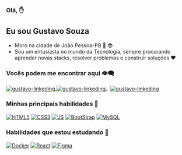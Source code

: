 ### Olá, :hand:
## Eu sou Gustavo Souza
- Moro na cidade de João Pessoa-PB :sunrise: :sunglasses:
- Sou um entusiasta no mundo da Tecnologia, sempre procurando aprender novas stacks, resolver problemas e construir soluções :heart:

 ### Vocês podem me encontrar aqui 👁️‍🗨️
 <div align="left">
<a href="https://www.linkedin.com/in/gustavosouza-jp/" target="_blank">
<img align="center" alt="gustavo-linkeding" src="https://img.shields.io/badge/LinkedIn-0077B5?style=for-the-badge&logo=linkedin&logoColor=white" >
</a> 
<a href="https://www.facebook.com/gustavogss.jp/" target="_blank">
<img align="center" alt="gustavo-linkeding" src="https://img.shields.io/badge/Facebook-1877F2?style=for-the-badge&logo=facebook&logoColor=white" >
</a> &nbsp
<a href="https://www.instagram.com/gustavosouza.dev/" target="_blank">
<img align="center" alt="gustavo-linkeding" src="https://img.shields.io/badge/Instagram-E4405F?style=for-the-badge&logo=instagram&logoColor=white" >
</a> 
</div>
 
 ### Minhas principais habilidades 🤖
<div align="left" > 
<a href="https://www.w3schools.com/html/" target="_blank"><img align="center" alt="HTML5" src="https://img.shields.io/badge/html5-%23E34F26.svg?style=for-the-badge&logo=html5&logoColor=white"></a>
 <a href="https://www.w3schools.com/css/" target="_blank"><img align="center" alt="CSS3" src="https://img.shields.io/badge/CSS3-1572B6?style=for-the-badge&logo=css3&logoColor=white"></a>
 <a href="https://www.w3schools.com/js/" target="_blank"><img align="center" alt="JS" src="https://img.shields.io/badge/JavaScript-F7DF1E?style=for-the-badge&logo=javascript&logoColor=black"></a>
 <a href="https://getbootstrap.com/" target="_blank"><img align="center" alt="BootStrap" src="https://img.shields.io/badge/Bootstrap-563D7C?style=for-the-badge&logo=bootstrap&logoColor=white"></a> 
 <a href="https://www.mysql.com/" target="_blank"><img align="center" alt="MySQL" src="https://img.shields.io/badge/MySQL-005C84?style=for-the-badge&logo=mysql&logoColor=white"></a> 
 
</div>

### Habilidades que estou estudando 🤖

<div>
 <a href="https://www.docker.com/" target="_blank"><img align="center" alt="Docker" src="https://img.shields.io/badge/Docker-2CA5E0?style=for-the-badge&logo=docker&logoColor=white"></a>
 <a href="https://pt-br.reactjs.org/" target="_blank"><img align="center" alt="React" src="https://img.shields.io/badge/React-20232A?style=for-the-badge&logo=react&logoColor=61DAFB"></a> 
 <a href="https://www.figma.com/" target="_blank"><img align="center" alt="Figma" src="https://img.shields.io/badge/Figma-F24E1E?style=for-the-badge&logo=figma&logoColor=white"></a>  
</div>

<!---
ggss-dev/ggss-dev is a ✨ special ✨ repository because its `README.md` (this file) appears on your GitHub profile.
You can click the Preview link to take a look at your changes.
--->
